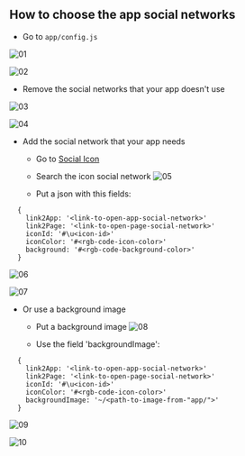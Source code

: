 ## How to choose the app social networks

* Go to `app/config.js`

![01](./images/Guide-to-choose-app-social-networks/01s.png)

![02](./images/Guide-to-choose-app-social-networks/02s.png)

* Remove the social networks that your app doesn't use

![03](./images/Guide-to-choose-app-social-networks/03s.png)

![04](./images/Guide-to-choose-app-social-networks/04s.png)

* Add the social network that your app needs

  - Go to [Social Icon](http://www.socicon.com/chart.php)

  - Search the icon social network
![05](./images/Guide-to-choose-app-social-networks/05s.png)

  - Put a json with this fields:
```
  {
    link2App: '<link-to-open-app-social-network>'
    link2Page: '<link-to-open-page-social-network>'
    iconId: '#\u<icon-id>'
    iconColor: '#<rgb-code-icon-color>'
    background: '#<rgb-code-background-color>'
  }
```
![06](./images/Guide-to-choose-app-social-networks/06s.png)

![07](./images/Guide-to-choose-app-social-networks/07s.png)

* Or use a background image
  - Put a background image
![08](./images/Guide-to-choose-app-social-networks/08s.png)

  - Use the field 'backgroundImage':
```
  {
    link2App: '<link-to-open-app-social-network>'
    link2Page: '<link-to-open-page-social-network>'
    iconId: '#\u<icon-id>'
    iconColor: '#<rgb-code-icon-color>'
    backgroundImage: '~/<path-to-image-from-"app/">'
  }
```
![09](./images/Guide-to-choose-app-social-networks/09s.png)

![10](./images/Guide-to-choose-app-social-networks/10s.png)
